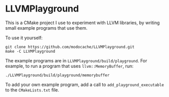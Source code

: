 # LLVMPlayground

This is a CMake project I use to experiment with LLVM libraries,
by writing small example programs that use them.

To use it yourself:

```
git clone https://github.com/modocache/LLVMPlayground.git
make -C LLVMPlayground
```

The example programs are in `LLVMPlayground/build/playground`.
For example, to run a program that uses `llvm::MemoryBuffer`, run:

```
./LLVMPlayground/build/playground/memorybuffer
```

To add your own example program, add a call to `add_playground_executable`
to the `CMakeLists.txt` file.

